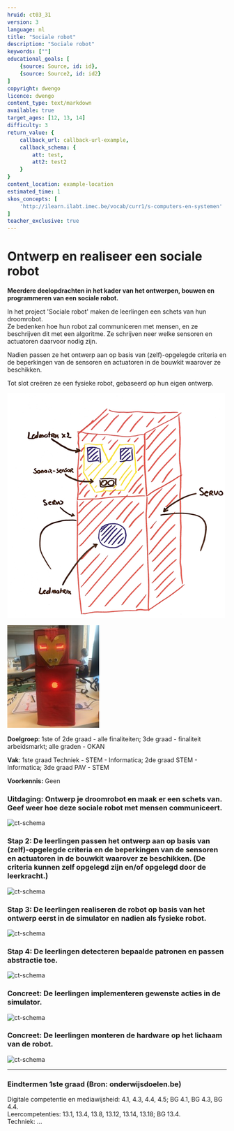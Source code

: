 ```yaml
---
hruid: ct03_31
version: 3
language: nl
title: "Sociale robot"
description: "Sociale robot"
keywords: [""]
educational_goals: [
    {source: Source, id: id}, 
    {source: Source2, id: id2}
]
copyright: dwengo
licence: dwengo
content_type: text/markdown
available: true
target_ages: [12, 13, 14]
difficulty: 3
return_value: {
    callback_url: callback-url-example,
    callback_schema: {
        att: test,
        att2: test2
    }
}
content_location: example-location
estimated_time: 1
skos_concepts: [
    'http://ilearn.ilabt.imec.be/vocab/curr1/s-computers-en-systemen'
]
teacher_exclusive: true
---
```

# Ontwerp en realiseer een sociale robot

**Meerdere deelopdrachten in het kader van het ontwerpen, bouwen en programmeren van een sociale robot.**

In het project 'Sociale robot' maken de leerlingen een schets van hun droomrobot.<br>Ze bedenken hoe hun robot zal communiceren met mensen, en ze beschrijven dit met een algoritme. Ze schrijven neer welke sensoren en actuatoren daarvoor nodig zijn. 

Nadien passen ze het ontwerp aan op basis van (zelf)-opgelegde criteria en de beperkingen van de sensoren en actuatoren in de bouwkit waarover ze beschikken. <br>

Tot slot creëren ze een fysieke robot, gebaseerd op hun eigen ontwerp. 

![Ontwerp](schetsontwerp.png)

![Fysieke robot](ironman.jpg)

**Doelgroep**: 1ste of 2de graad - alle finaliteiten; 3de graad - finaliteit arbeidsmarkt; alle graden - OKAN

**Vak**: 1ste graad Techniek - STEM - Informatica; 2de graad STEM - Informatica; 3de graad PAV - STEM

**Voorkennis:** Geen

### Uitdaging: Ontwerp je droomrobot en maak er een schets van. Geef weer hoe deze sociale robot met mensen communiceert.

![ct-schema](@learning-object/m_ct03_31a/nl/3)

### Stap 2: De leerlingen passen het ontwerp aan op basis van (zelf)-opgelegde criteria en de beperkingen van de sensoren en actuatoren in de bouwkit waarover ze beschikken. (De criteria kunnen zelf opgelegd zijn en/of opgelegd door de leerkracht.)

![ct-schema](@learning-object/m_ct03_31b/nl/3)

### Stap 3: De leerlingen realiseren de robot op basis van het ontwerp eerst in de simulator en nadien als fysieke robot.

![ct-schema](@learning-object/m_ct03_31c/nl/3)

### Stap 4: De leerlingen detecteren bepaalde patronen en passen abstractie toe.

![ct-schema](@learning-object/m_ct03_31d/nl/3)

### Concreet: De leerlingen implementeren gewenste acties in de simulator.

![ct-schema](@learning-object/m_ct03_31e/nl/3)

### Concreet: De leerlingen monteren de hardware op het lichaam van de robot.

![ct-schema](@learning-object/m_ct03_31f/nl/3)

---------------------------------

### Eindtermen 1ste graad (Bron: onderwijsdoelen.be)

Digitale competentie en mediawijsheid: 4.1, 4.3, 4.4, 4.5; BG 4.1, BG 4.3, BG 4.4.<br>
Leercompetenties: 13.1, 13.4, 13.8, 13.12, 13.14, 13.18; BG 13.4.<br>
Techniek: ...
